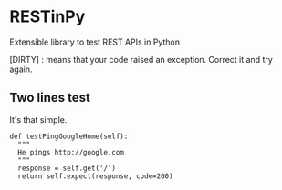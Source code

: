 # RESTinPy
Extensible library to test REST APIs in Python

[DIRTY] : means that your code raised an exception. Correct it and try again.

## Two lines test

It's that simple.

    def testPingGoogleHome(self):
      """
      He pings http://google.com
      """
      response = self.get('/')
      return self.expect(response, code=200)
